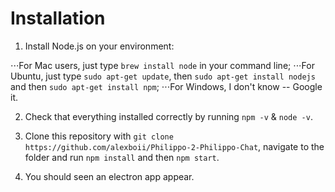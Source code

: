 # Installation

1. Install Node.js on your environment: 

⋅⋅⋅For Mac users, just type `brew install node` in your command line;
⋅⋅⋅For Ubuntu, just type `sudo apt-get update`, then `sudo apt-get install nodejs` and then `sudo apt-get install npm`;
⋅⋅⋅For Windows, I don't know -- Google it. 

2. Check that everything installed correctly by running `npm -v` & `node -v`. 

3. Clone this repository with `git clone https://github.com/alexboii/Philippo-2-Philippo-Chat`, navigate to the folder and run `npm install` and then `npm start`.

4. You should seen an electron app appear. 
